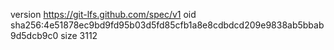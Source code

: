 version https://git-lfs.github.com/spec/v1
oid sha256:4e51878ec9bd9fd95b03d5fd85cfb1a8e8cdbdcd209e9838ab5bbab9d5dcb9c0
size 3112
